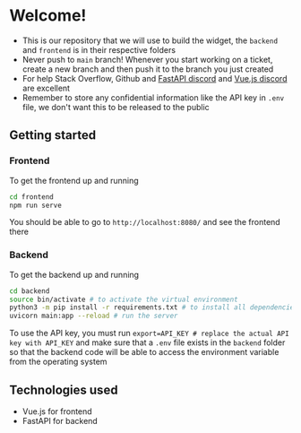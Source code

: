 # Welcome!

- This is our repository that we will use to build the widget, the `backend` and `frontend` is in their respective folders
- Never push to `main` branch! Whenever you start working on a ticket, create a new branch and then push it to the branch you just created
- For help Stack Overflow, Github and [FastAPI discord](!https://discord.gg/VQjSZaeJmf) and [Vue.js discord](!https://discord.com/invite/HBherRA) are excellent
- Remember to store any confidential information like the API key in `.env` file, we don't want this to be released to the public

## Getting started

### Frontend

To get the frontend up and running

```bash
cd frontend
npm run serve
```

You should be able to go to `http://localhost:8080/` and see the frontend there

### Backend

To get the backend up and running

```bash
cd backend
source bin/activate # to activate the virtual environment
python3 -m pip install -r requirements.txt # to install all dependencies
uvicorn main:app --reload # run the server
```

To use the API key, you must run `export=API_KEY # replace the actual API key with API_KEY` and make sure that a `.env` file exists in the `backend` folder so that the backend code will be able to access the environment variable from the operating system

## Technologies used

- Vue.js for frontend
- FastAPI for backend
